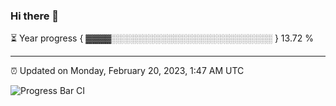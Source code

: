 ### Hi there 👋

⏳ Year progress { ▓▓▓▓░░░░░░░░░░░░░░░░░░░░░░░░░░ } 13.72 %

---

⏰ Updated on Monday, February 20, 2023, 1:47 AM UTC

![Progress Bar CI](https://github.com/arthurbuhl/arthurbuhl/workflows/Progress%20Bar%20CI/badge.svg)
